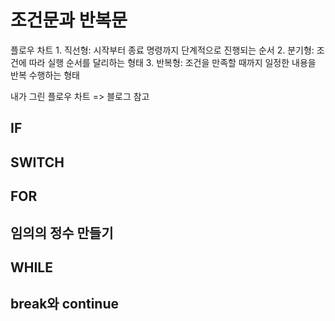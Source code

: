 <h1>조건문과 반복문</h1>
플로우 차트
1. 직선형: 시작부터 종료 명령까지 단계적으로 진행되는 순서
2. 분기형: 조건에 따라 실행 순서를 달리하는 형태
3. 반복형: 조건을 만족할 때까지 일정한 내용을 반복 수행하는 형태

내가 그린 플로우 차트 => 블로그 참고

<h2>IF</h2>

<h2>SWITCH</h2>

<h2>FOR</h2>

<h2>임의의 정수 만들기</h2>

<h2>WHILE</h2>

<h2>break와 continue</h2>
